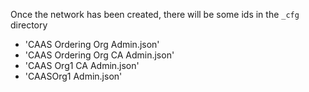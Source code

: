 Once the network has been created, there will be some ids in the `_cfg` directory

- 'CAAS Ordering Org Admin.json'
- 'CAAS Ordering Org CA Admin.json'
- 'CAAS Org1 CA Admin.json'
- 'CAASOrg1 Admin.json'